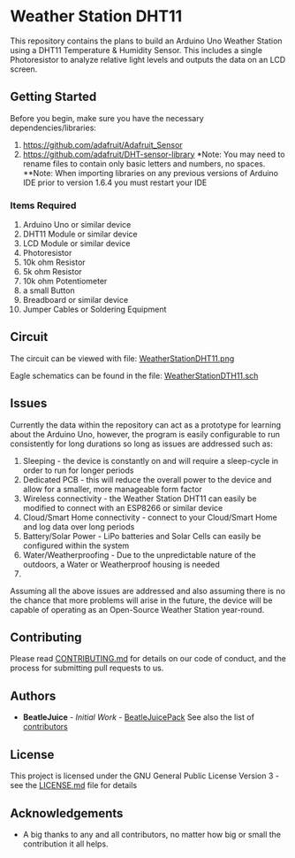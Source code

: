 # Weather Station DHT11

This repository contains the plans to build an Arduino Uno Weather Station using a DHT11 Temperature & Humidity Sensor.  This
includes a single Photoresistor to analyze relative light levels and outputs the data on an LCD screen.

## Getting Started

Before you begin, make sure you have the necessary dependencies/libraries:
1. https://github.com/adafruit/Adafruit_Sensor
2. https://github.com/adafruit/DHT-sensor-library
*Note: You may need to rename files to contain only basic letters and numbers, no spaces.
**Note: When importing libraries on any previous versions of Arduino IDE prior to version 1.6.4 you must restart your IDE

### Items Required

1. Arduino Uno or similar device
2. DHT11 Module or similar device
3. LCD Module or similar device
4. Photoresistor
5. 10k ohm Resistor
6. 5k ohm Resistor
7. 10k ohm Potentiometer
8. a small Button
9. Breadboard or similar device
10. Jumper Cables or Soldering Equipment

## Circuit

The circuit can be viewed with file: [WeatherStationDHT11.png](WeatherStationDHT11.png)

Eagle schematics can be found in the file: [WeatherStationDTH11.sch](WeatherStationDHT11.sch)

## Issues
Currently the data within the repository can act as a prototype for learning about the Arduino Uno, however, the program is 
easily configurable to run consistently for long durations so long as issues are addressed such as:
  1. Sleeping - the device is constantly on and will require a sleep-cycle in order to run for longer periods
  2. Dedicated PCB - this will reduce the overall power to the device and allow for a smaller, more manageable form factor
  3. Wireless connectivity - the Weather Station DHT11 can easily be modified to connect with an ESP8266 or similar device
  4. Cloud/Smart Home connectivity - connect to your Cloud/Smart Home and log data over long periods
  5. Battery/Solar Power - LiPo batteries and Solar Cells can easily be configured within the system
  6. Water/Weatherproofing - Due to the unpredictable nature of the outdoors, a Water or Weatherproof housing is needed
  7. 
Assuming all the above issues are addressed and also assuming there is no the chance that more problems will arise in the 
future, the device will be capable of operating as an Open-Source Weather Station year-round.

## Contributing

Please read [CONTRIBUTING.md](https://gist.github.com/BeatleJuicePack/47204bcc706e0e0c9e11d80e267f3d29) for details on our
code of conduct, and the process for submitting pull requests to us.

## Authors

* **BeatleJuice** - *Initial Work* - [BeatleJuicePack](https://github.com/BeatleJuicePack)
See also the list of [contributors](https://github.com/BeatleJuicePack/Arduino-Projects/contributors)

## License

This project is licensed under the GNU General Public License Version 3 - see the [LICENSE.md](LICENSE.md) file for details

## Acknowledgements

* A big thanks to any and all contributors, no matter how big or small the contribution it all helps.
